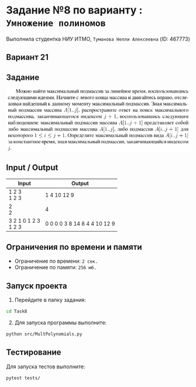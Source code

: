 # Задание №8 по варианту : `Умножение полиномов`
Выполнила студентка НИУ ИТМО, `Туманова Нелли Алексеевна` (ID: 467773)

## Вариант 21

## Задание 
![img.png](task.png)

## Input / Output 

| Input                   | Output                       |
|-------------------------|------------------------------|
| 1 2 3<br/>1 2 3         | 1 4 10 12 9                  |
| 2<br/>2                 | 4                            |
| 3 2 1 0 1 2 3<br/>1 2 3 | 0 0 0 0 3 8 14 8 4 4 10 12 9 |

## Ограничения по времени и памяти

- Ограничение по времени: `2 сек.`
- Ограничение по памяти: `256 мб.`


## Запуск проекта
1. Перейдите в папку задания:
```bash
cd Task8
```

2. Для запуска программы выполните:
```bash
python src/MultPolynomials.py
```

## Тестирование
Для запуска тестов выполните:
```bash
pytest tests/
```